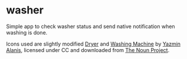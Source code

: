 # washer
Simple app to check washer status and send native notification when washing is done.

Icons used are slightly modified [Dryer](//thenounproject.com/yalanis/collection/washbrary/?i=28861) and [Washing Machine](//thenounproject.com/yalanis/collection/washbrary/?i=28866) by [Yazmin Alanis](//thenounproject.com/yalanis/), licensed under CC and downloaded from [The Noun Project](//thenounproject.com).
